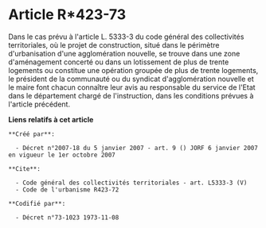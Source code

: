 # Article R*423-73

Dans le cas prévu à l'article L. 5333-3 du code général des collectivités territoriales, où le projet de construction, situé
dans le périmètre d'urbanisation d'une agglomération nouvelle, se trouve dans une zone d'aménagement concerté ou dans un
lotissement de plus de trente logements ou constitue une opération groupée de plus de trente logements, le président de la
communauté ou du syndicat d'agglomération nouvelle et le maire font chacun connaître leur avis au responsable du service de
l'Etat dans le département chargé de l'instruction, dans les conditions prévues à l'article précédent.

**Liens relatifs à cet article**

	**Créé par**:

	  - Décret n°2007-18 du 5 janvier 2007 - art. 9 () JORF 6 janvier 2007 en vigueur le 1er octobre 2007

	**Cite**:

	  - Code général des collectivités territoriales - art. L5333-3 (V)
	  - Code de l'urbanisme R423-72

	**Codifié par**:

	  - Décret n°73-1023 1973-11-08
